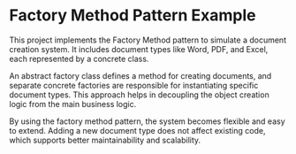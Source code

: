 # Factory Method Pattern Example

This project implements the Factory Method pattern to simulate a document creation system. It includes document types like Word, PDF, and Excel, each represented by a concrete class.

An abstract factory class defines a method for creating documents, and separate concrete factories are responsible for instantiating specific document types. This approach helps in decoupling the object creation logic from the main business logic.

By using the factory method pattern, the system becomes flexible and easy to extend. Adding a new document type does not affect existing code, which supports better maintainability and scalability.
